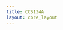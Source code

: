```yaml
---
title: CCS134A
layout: core_layout
---
```


<script>
var width = 74901;
var height = 3856;
var maxNativeZoom = 18;
var corePath = 'ccs134a';
var loadFunction = "tiledImageLoadFunction";
var tilesize = 254;

var initialData = {"SaveDate":{"day":21,"hour":12,"year":2018,"month":6,"minute":48},"year":1927,"forwardDirection":false,"subAnnual":false,"earlywood":false,"index":100,"points":[{"start":true,"skip":false,"break":false,"latLng":{"lat":-0.014747152821225391,"lng":0.5352432506810166}},{"start":false,"skip":false,"break":false,"year":2018,"earlywood":false,"latLng":{"lat":-0.01515332440316592,"lng":0.5304288420464903}},{"start":false,"skip":false,"break":false,"year":2017,"earlywood":false,"latLng":{"lat":-0.015403276145898554,"lng":0.5268045417768672}},{"start":false,"skip":false,"break":false,"year":2016,"earlywood":false,"latLng":{"lat":-0.015746959792155926,"lng":0.5221804345363135}},{"start":false,"skip":false,"break":false,"year":2015,"earlywood":false,"latLng":{"lat":-0.016090643438413297,"lng":0.5178375230063339}},{"start":false,"skip":false,"break":false,"year":2014,"earlywood":false,"latLng":{"lat":-0.016528058988195406,"lng":0.5128384881516813}},{"start":false,"skip":false,"break":false,"year":2013,"earlywood":false,"latLng":{"lat":-0.016809254698769618,"lng":0.5088705042358007}},{"start":false,"skip":false,"break":false,"year":2012,"earlywood":false,"latLng":{"lat":-0.017059206441502252,"lng":0.5051212280948112}},{"start":false,"skip":false,"break":false,"year":2011,"earlywood":false,"latLng":{"lat":-0.017428773193054903,"lng":0.5018637262855746}},{"start":false,"skip":false,"break":false,"year":2010,"earlywood":false,"latLng":{"lat":-0.01780629174597306,"lng":0.49903233713868844}},{"start":true,"skip":false,"break":false,"latLng":{"lat":-0.011734333094980304,"lng":0.4984834962848364}},{"start":false,"skip":false,"break":true,"latLng":{"lat":-0.011869729246076231,"lng":0.49688130849686796}},{"start":true,"skip":false,"break":false,"latLng":{"lat":-0.011869729246076231,"lng":0.49595610146437913}},{"start":false,"skip":false,"break":false,"year":2009,"earlywood":false,"latLng":{"lat":-0.01195999334680685,"lng":0.4945795739282372}},{"start":false,"skip":false,"break":false,"year":2008,"earlywood":false,"latLng":{"lat":-0.012095389497902776,"lng":0.4907207836220033}},{"start":false,"skip":false,"break":false,"year":2007,"earlywood":false,"latLng":{"lat":-0.012321049749729321,"lng":0.48688455934095204}},{"start":false,"skip":false,"break":false,"year":2006,"earlywood":false,"latLng":{"lat":-0.01268210615265179,"lng":0.48261958058143034}},{"start":false,"skip":false,"break":false,"year":2005,"earlywood":false,"latLng":{"lat":-0.013020596530391608,"lng":0.4786479601492832}},{"start":false,"skip":false,"break":false,"year":2004,"earlywood":false,"latLng":{"lat":-0.013404218958496732,"lng":0.4749696980445105}},{"start":false,"skip":false,"break":false,"year":2003,"earlywood":false,"latLng":{"lat":-0.013720143311053895,"lng":0.47122373786418986}},{"start":false,"skip":false,"break":false,"year":2002,"earlywood":false,"latLng":{"lat":-0.014103765739159021,"lng":0.4672069853816774}},{"start":false,"skip":false,"break":false,"year":2001,"earlywood":false,"latLng":{"lat":-0.0145099541924468,"lng":0.4625358181688679}},{"start":false,"skip":false,"break":false,"year":2000,"earlywood":false,"latLng":{"lat":-0.015141802897561124,"lng":0.456916877898387}},{"start":false,"skip":false,"break":false,"year":1999,"earlywood":false,"latLng":{"lat":-0.015480293275300941,"lng":0.4526293331136826}},{"start":false,"skip":false,"break":false,"year":1998,"earlywood":false,"latLng":{"lat":-0.015818783653040756,"lng":0.4490639011348232}},{"start":false,"skip":false,"break":false,"year":1997,"earlywood":false,"latLng":{"lat":-0.016112141980415266,"lng":0.4449568845515801}},{"start":false,"skip":false,"break":false,"year":1996,"earlywood":false,"latLng":{"lat":-0.016360368257424464,"lng":0.4400149250365788}},{"start":false,"skip":false,"break":false,"year":1995,"earlywood":false,"latLng":{"lat":-0.016834254786260206,"lng":0.4347344751438377}},{"start":false,"skip":false,"break":false,"year":1994,"earlywood":false,"latLng":{"lat":-0.01721787721436533,"lng":0.4282580259164158}},{"start":false,"skip":false,"break":false,"year":1993,"earlywood":false,"latLng":{"lat":-0.01746610349137453,"lng":0.42378995293025024}},{"start":false,"skip":false,"break":false,"year":1992,"earlywood":false,"latLng":{"lat":-0.017782027843931694,"lng":0.41968293634700715}},{"start":false,"skip":false,"break":false,"year":1991,"earlywood":false,"latLng":{"lat":-0.01827848039795009,"lng":0.414470184529814}},{"start":false,"skip":false,"break":false,"year":1990,"earlywood":false,"latLng":{"lat":-0.018549272700141943,"lng":0.41016007371992697}},{"start":false,"skip":false,"break":false,"year":1989,"earlywood":false,"latLng":{"lat":-0.018887763077881762,"lng":0.4064141135396063}},{"start":false,"skip":false,"break":false,"year":1988,"earlywood":false,"latLng":{"lat":-0.01920368743043892,"lng":0.40061464506766414}},{"start":false,"skip":false,"break":false,"year":1987,"earlywood":false,"latLng":{"lat":-0.01976783806000528,"lng":0.3936417432862239}},{"start":false,"skip":false,"break":false,"year":1986,"earlywood":false,"latLng":{"lat":-0.020354554714754298,"lng":0.3866688415047837}},{"start":true,"skip":false,"break":false,"latLng":{"lat":-0.010696295936578202,"lng":0.38614982292558264}},{"start":false,"skip":false,"break":false,"year":1985,"earlywood":false,"latLng":{"lat":-0.011079918364683326,"lng":0.3806211467558323}},{"start":false,"skip":false,"break":false,"year":1984,"earlywood":false,"latLng":{"lat":-0.01155380489351907,"lng":0.37608537569411876}},{"start":false,"skip":false,"break":false,"year":1983,"earlywood":false,"latLng":{"lat":-0.011982559371989504,"lng":0.37148190655685726}},{"start":false,"skip":false,"break":false,"year":1982,"earlywood":false,"latLng":{"lat":-0.012230785648998703,"lng":0.367058965621057}},{"start":false,"skip":false,"break":false,"year":1981,"earlywood":false,"latLng":{"lat":-0.01236618180009463,"lng":0.36227496828233424}},{"start":false,"skip":false,"break":false,"year":1980,"earlywood":false,"latLng":{"lat":-0.012772370253382409,"lng":0.35791972542208195}},{"start":false,"skip":false,"break":false,"year":1979,"earlywood":false,"latLng":{"lat":-0.013291388832583462,"lng":0.35322599218408984}},{"start":false,"skip":false,"break":false,"year":1978,"earlywood":false,"latLng":{"lat":-0.013900671512515131,"lng":0.34862252304682834}},{"start":false,"skip":false,"break":false,"year":1977,"earlywood":false,"latLng":{"lat":-0.014284293940620255,"lng":0.3446734686398638}},{"start":false,"skip":false,"break":false,"year":1976,"earlywood":false,"latLng":{"lat":-0.014532520217629455,"lng":0.3406341501321687}},{"start":false,"skip":false,"break":false,"year":1975,"earlywood":false,"latLng":{"lat":-0.015028972771647851,"lng":0.3355793604912541}},{"start":false,"skip":false,"break":false,"year":1974,"earlywood":false,"latLng":{"lat":-0.015502859300483595,"lng":0.33126924968136706}},{"start":false,"skip":false,"break":false,"year":1973,"earlywood":false,"latLng":{"lat":-0.015999311854501992,"lng":0.3274104593751332}},{"start":false,"skip":false,"break":false,"year":1972,"earlywood":false,"latLng":{"lat":-0.016157274030780575,"lng":0.3236870652199952}},{"start":false,"skip":false,"break":false,"year":1971,"earlywood":false,"latLng":{"lat":-0.016676292609981627,"lng":0.3197605768382133}},{"start":false,"skip":false,"break":false,"year":1970,"earlywood":false,"latLng":{"lat":-0.017037349012904098,"lng":0.3143221647691936}},{"start":false,"skip":false,"break":false,"year":1969,"earlywood":false,"latLng":{"lat":-0.01746610349137453,"lng":0.3096961296067494}},{"start":false,"skip":false,"break":false,"year":1968,"earlywood":false,"latLng":{"lat":-0.017759461818749038,"lng":0.304957264318392}},{"start":false,"skip":false,"break":false,"year":1967,"earlywood":false,"latLng":{"lat":-0.01816565027203682,"lng":0.3001958330048519}},{"start":false,"skip":false,"break":false,"year":1966,"earlywood":false,"latLng":{"lat":-0.018504140649776634,"lng":0.2947122888854669}},{"start":false,"skip":false,"break":false,"year":1965,"earlywood":false,"latLng":{"lat":-0.019068291279342994,"lng":0.2875137268522001}},{"start":true,"skip":false,"break":false,"latLng":{"lat":-0.010876824138039436,"lng":0.2857987089383184}},{"start":false,"skip":false,"break":false,"year":1964,"earlywood":false,"latLng":{"lat":-0.011373276692057835,"lng":0.28063108917149054}},{"start":false,"skip":false,"break":false,"year":1963,"earlywood":false,"latLng":{"lat":-0.011869729246076231,"lng":0.2751024130017402}},{"start":false,"skip":false,"break":false,"year":1962,"earlywood":false,"latLng":{"lat":-0.0124790119260079,"lng":0.26997992528527764}},{"start":false,"skip":false,"break":false,"year":1961,"earlywood":false,"latLng":{"lat":-0.013223690757035498,"lng":0.2631875517052987}},{"start":false,"skip":false,"break":false,"year":1960,"earlywood":false,"latLng":{"lat":-0.013923237537697785,"lng":0.2575686114348177}},{"start":false,"skip":false,"break":false,"year":1959,"earlywood":false,"latLng":{"lat":-0.015367463149387669,"lng":0.2474077462329628}},{"start":false,"skip":false,"break":false,"year":1958,"earlywood":false,"latLng":{"lat":-0.016292670181876502,"lng":0.2387034143821186}},{"start":false,"skip":false,"break":false,"year":1957,"earlywood":false,"latLng":{"lat":-0.016969650937356133,"lng":0.23209156900360084}},{"start":false,"skip":false,"break":false,"year":1956,"earlywood":false,"latLng":{"lat":-0.017646631692835767,"lng":0.22667572295976376}},{"start":false,"skip":false,"break":false,"year":1955,"earlywood":false,"latLng":{"lat":-0.01827848039795009,"lng":0.2210116506389175}},{"start":false,"skip":false,"break":false,"year":1954,"earlywood":false,"latLng":{"lat":-0.018549272700141943,"lng":0.21575376677135902}},{"start":true,"skip":false,"break":false,"latLng":{"lat":-0.011508672843153761,"lng":0.21219654087026074}},{"start":false,"skip":false,"break":false,"year":1953,"earlywood":false,"latLng":{"lat":-0.012614408077103827,"lng":0.20632116824500948}},{"start":false,"skip":false,"break":false,"year":1952,"earlywood":false,"latLng":{"lat":-0.013359086908131423,"lng":0.20205618948548779}},{"start":false,"skip":false,"break":false,"year":1951,"earlywood":false,"latLng":{"lat":-0.014081199713976367,"lng":0.19636955113945886}},{"start":false,"skip":false,"break":false,"year":1950,"earlywood":false,"latLng":{"lat":-0.01491614264573458,"lng":0.18826834809888593}},{"start":false,"skip":false,"break":false,"year":1949,"earlywood":false,"latLng":{"lat":-0.015480293275300941,"lng":0.17998661685685174}},{"start":false,"skip":false,"break":false,"year":1948,"earlywood":false,"latLng":{"lat":-0.015751085577492795,"lng":0.17195311189182677}},{"start":false,"skip":false,"break":false,"year":1947,"earlywood":false,"latLng":{"lat":-0.016270104156693846,"lng":0.16473198383337737}},{"start":false,"skip":false,"break":false,"year":1946,"earlywood":false,"latLng":{"lat":-0.01755636759210515,"lng":0.15202731165554292}},{"start":false,"skip":false,"break":false,"year":1945,"earlywood":false,"latLng":{"lat":-0.01827848039795009,"lng":0.13972882793099625}},{"start":true,"skip":false,"break":false,"latLng":{"lat":-0.011395842717240489,"lng":0.13803637604229715}},{"start":false,"skip":false,"break":false,"year":1944,"earlywood":false,"latLng":{"lat":-0.013020596530391608,"lng":0.12950641852325379}},{"start":false,"skip":false,"break":false,"year":1943,"earlywood":false,"latLng":{"lat":-0.014013501638428403,"lng":0.12260121481736154}},{"start":false,"skip":false,"break":false,"year":1942,"earlywood":false,"latLng":{"lat":-0.014735614444273345,"lng":0.11734333094980305}},{"start":false,"skip":false,"break":false,"year":1941,"earlywood":false,"latLng":{"lat":-0.015209500973109087,"lng":0.11348454064356914}},{"start":false,"skip":false,"break":false,"year":1940,"earlywood":false,"latLng":{"lat":-0.01568338750194483,"lng":0.10928725995959541}},{"start":false,"skip":false,"break":false,"year":1939,"earlywood":false,"latLng":{"lat":-0.016247538131511193,"lng":0.10533820555263089}},{"start":false,"skip":false,"break":false,"year":1938,"earlywood":false,"latLng":{"lat":-0.01658602850925101,"lng":0.10244975432925113}},{"start":false,"skip":false,"break":false,"year":1937,"earlywood":false,"latLng":{"lat":-0.016969650937356133,"lng":0.097756021091259}},{"start":false,"skip":false,"break":false,"year":1936,"earlywood":false,"latLng":{"lat":-0.017398405415826566,"lng":0.0929043256769883}},{"start":false,"skip":false,"break":false,"year":1935,"earlywood":false,"latLng":{"lat":-0.017827159894297003,"lng":0.08927119562258094}},{"start":false,"skip":false,"break":false,"year":1934,"earlywood":false,"latLng":{"lat":-0.018323612448315398,"lng":0.08444206623349289}},{"start":true,"skip":false,"break":false,"latLng":{"lat":-0.01042960667326691,"lng":0.08213417779520173}},{"start":false,"skip":false,"break":false,"year":1933,"earlywood":false,"latLng":{"lat":-0.011395842717240489,"lng":0.07760456060314859}},{"start":false,"skip":false,"break":false,"year":1932,"earlywood":false,"latLng":{"lat":-0.011937427321624195,"lng":0.07460327925385556}},{"start":false,"skip":false,"break":false,"year":1931,"earlywood":false,"latLng":{"lat":-0.012738060769848951,"lng":0.07155247115884689}},{"start":false,"skip":false,"break":false,"year":1930,"earlywood":false,"latLng":{"lat":-0.013989822806178007,"lng":0.06658477948061539}},{"start":false,"skip":false,"break":false,"year":1929,"earlywood":false,"latLng":{"lat":-0.015345238164562037,"lng":0.06053381805925813}},{"start":false,"skip":false,"break":false,"year":1928,"earlywood":false,"latLng":{"lat":-0.016482818911777202,"lng":0.055789864304914026}}, null],"annotations":{}};

var coreData = { 'savePermission': true, 'saveURL': '/test', 'ppm':
    468, 'popoutUrl': "ccs134a.html", 'assetName': "CCS134A", 'hasLatewood': true,
    'initialData': initialData };

</script>
